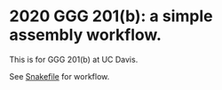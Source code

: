 # 2020 GGG 201(b): a simple assembly workflow.

This is for GGG 201(b) at UC Davis.

See [Snakefile](./Snakefile) for workflow.

